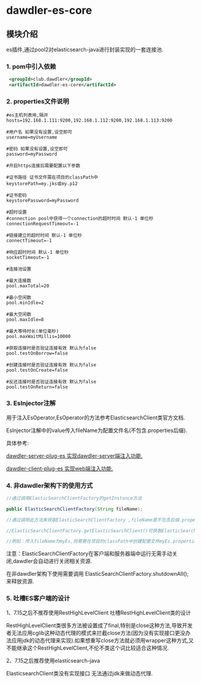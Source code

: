 # dawdler-es-core

## 模块介绍

es插件,通过pool2对elasticsearch-java进行封装实现的一套连接池.

### 1. pom中引入依赖

```xml
 <groupId>club.dawdler</groupId>
 <artifactId>dawdler-es-core</artifactId>
```

### 2. properties文件说明

```properties
#es主机列表用,隔开
hosts=192.168.1.111:9200,192.168.1.112:9200,192.168.1.113:9200

#用户名 如果没有设置,设空即可
username=myUsername

#密码 如果没有设置,设空即可
password=myPassword 

#开启https连接后需要配置以下参数

#证书路径 证书文件需在项目的classPath中
keystorePath=my.jks或my.p12

#证书密码
keystorePassword=myPassword

#超时设置
#connection pool中获得一个connection的超时时间 默认-1 单位秒
connectionRequestTimeout=-1

#链接建立的超时时间 默认-1 单位秒
connectTimeout=-1

#响应超时时间 默认-1 单位秒
socketTimeout=-1 

#连接池设置

#最大连接数
pool.maxTotal=20

#最小空闲数
pool.minIdle=2

#最大空闲数
pool.maxIdle=8

#最大等待时长(单位毫秒)
pool.maxWaitMillis=10000

#获取连接时是否验证连接有效 默认为false
pool.testOnBorrow=false

#创建连接时是否验证连接有效 默认为false
pool.testOnCreate=false

#反还连接时是否验证连接有效 默认为false
pool.testOnReturn=false
```

### 3. EsInjector注解

用于注入EsOperator,EsOperator的方法参考ElasticsearchClient类官方文档.

 EsInjector注解中的value传入fileName为配置文件名(不包含.properties后缀).

具体参考:

[dawdler-server-plug-es 实现dawdler-server端注入功能.](../dawdler-server-plug-es/README.md)

[dawdler-client-plug-es 实现web端注入功能.](../dawdler-client-plug-es/README.md)

### 4. 非dawdler架构下的使用方式

```java
//通过调用ElasticSearchClientFactory的getInstance方法

public ElasticSearchClientFactory(String fileName);

//通过调用此方法来获取ElasticSearchClientFactory ,fileName是不包含后缀.properties.

//ElasticSearchClientFactory.getElasticSearchClient()可获取ElasticSearchClient对象,通过ElasticSearchClient对象调用getRestHighLevelClient可获取getElasticsearchClient对象对es进行操作,当调用结束时需调用ElasticSearchClient的close方法进行资源回收.

//例如：传入fileName为myEs,则需要在项目的classPath中创建配置文件myEs.properties.

```

注意：ElasticSearchClientFactory在客户端和服务器端中运行无需手动关闭,dawdler会自动进行关闭相关资源.

在非dawdler架构下使用需要调用 ElasticSearchClientFactory.shutdownAll(); 来释放资源.

### 5. 吐槽ES客户端的设计

1、7.15之后不推荐使用RestHighLevelClient 吐槽RestHighLevelClient类的设计

RestHighLevelClient类很多方法被设置成了final,特别是close这种方法,导致开发者无法应用cglib这种动态代理的模式来拦截close方法(因为没有实现接口更没办法应用jdk的动态代理来实现).如果想重写close方法就必须用wrapper这种方式,又不能继承这个RestHighLevelClient,不伦不类这个词比较适合这种情况.

2、7.15之后推荐使用elasticsearch-java

ElasticsearchClient类没有实现接口 无法通过jdk来做动态代理.
